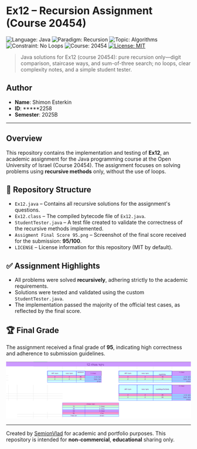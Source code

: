 # Ex12 – Recursion Assignment (Course 20454)
<!-- Tech & meta badges (static; no CI required) -->
![Language: Java](https://img.shields.io/badge/Language-Java-red?logo=java)
![Paradigm: Recursion](https://img.shields.io/badge/Paradigm-Recursion-4c1)
![Topic: Algorithms](https://img.shields.io/badge/Topic-Algorithms-0aa)
![Constraint: No Loops](https://img.shields.io/badge/Constraint-No%20Loops-795548)
![Course: 20454](https://img.shields.io/badge/Course-20454-999)
[![License: MIT](https://img.shields.io/badge/License-MIT-yellow.svg)](LICENSE)

> Java solutions for Ex12 (course 20454): pure recursion only—digit comparison, staircase ways, and sum-of-three search; no loops, clear complexity notes, and a simple student tester.

## Author
- **Name**: Shimon Esterkin 
- **ID**: *****2258   
- **Semester**: 2025B

---

## Overview
This repository contains the implementation and testing of **Ex12**, an academic assignment for the Java programming course at the Open University of Israel (Course 20454). The assignment focuses on solving problems using **recursive methods** only, without the use of loops.

## 📁 Repository Structure

- `Ex12.java` – Contains all recursive solutions for the assignment's questions.
- `Ex12.class` – The compiled bytecode file of `Ex12.java`.
- `StudentTester.java` – A test file created to validate the correctness of the recursive methods implemented.
- `Assigment Final Score 95.png` – Screenshot of the final score received for the submission: **95/100**.
- `LICENSE` – License information for this repository (MIT by default).

## ✅ Assignment Highlights

- All problems were solved **recursively**, adhering strictly to the academic requirements.
- Solutions were tested and validated using the custom `StudentTester.java`.
- The implementation passed the majority of the official test cases, as reflected by the final score.

## 🏆 Final Grade

The assignment received a final grade of **95**, indicating high correctness and adherence to submission guidelines.

![Final Score](Assigment%20Final%20Score%2095.png)

---

Created by [SemionVlad](https://github.com/SemionVlad) for academic and portfolio purposes. This repository is intended for **non-commercial**, **educational** sharing only.
